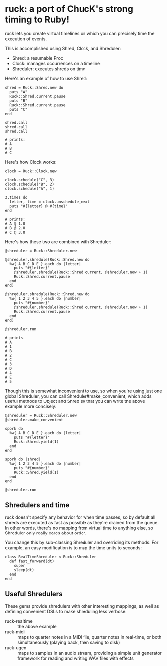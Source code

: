 # ruck: a port of ChucK's strong timing to Ruby!

ruck lets you create virtual timelines on which you can
precisely time the execution of events.

This is accomplished using Shred, Clock, and Shreduler:

- Shred: a resumable Proc
- Clock: manages occurrences on a timeline
- Shreduler: executes shreds on time

Here's an example of how to use Shred:

    shred = Ruck::Shred.new do
      puts "A"
      Ruck::Shred.current.pause
      puts "B"
      Ruck::Shred.current.pause
      puts "C"
    end
    
    shred.call
    shred.call
    shred.call
    
    # prints:
    # A
    # B
    # C

Here's how Clock works:

    clock = Ruck::Clock.new
    
    clock.schedule("C", 3)
    clock.schedule("B", 2)
    clock.schedule("A", 1)
    
    3.times do
      letter, time = clock.unschedule_next
      puts "#{letter} @ #{time}"
    end
    
    # prints:
    # A @ 1.0
    # B @ 2.0
    # C @ 3.0

Here's how these two are combined with Shreduler:

    @shreduler = Ruck::Shreduler.new
    
    @shreduler.shredule(Ruck::Shred.new do
      %w{ A B C D E }.each do |letter|
        puts "#{letter}"
        @shreduler.shredule(Ruck::Shred.current, @shreduler.now + 1)
        Ruck::Shred.current.pause
      end
    end)
    
    @shreduler.shredule(Ruck::Shred.new do
      %w{ 1 2 3 4 5 }.each do |number|
        puts "#{number}"
        @shreduler.shredule(Ruck::Shred.current, @shreduler.now + 1)
        Ruck::Shred.current.pause
      end
    end)
    
    @shreduler.run
    
    # prints
    # A
    # 1
    # B
    # 2
    # C
    # 3
    # D
    # 4
    # E
    # 5

Though this is somewhat inconvenient to use, so when you're
using just one global Shreduler, you can call
Shreduler#make_convenient, which adds useful methods to Object
and Shred so that you can write the above example more
concisely:

    @shreduler = Ruck::Shreduler.new
    @shreduler.make_convenient

    spork do
      %w{ A B C D E }.each do |letter|
        puts "#{letter}"
        Ruck::Shred.yield(1)
      end
    end

    spork do |shred|
      %w{ 1 2 3 4 5 }.each do |number|
        puts "#{number}"
        Ruck::Shred.yield(1)
      end
    end

    @shreduler.run

## Shredulers and time

ruck doesn't specify any behavior for when time passes,
so by default all shreds are executed as fast as possible
as they're drained from the queue. In other words, there's
no mapping from virtual time to anything else, so Shreduler
only really cares about order.

You change this by sub-classing Shreduler and overriding its
methods. For example, an easy modification is to map the
time units to seconds:

    class RealTimeShreduler < Ruck::Shreduler
      def fast_forward(dt)
        super
        sleep(dt)
      end
    end

## Useful Shredulers

These gems provide shredulers with other interesting mappings,
as well as defining convenient DSLs to make shreduling less
verbose:

<dl>
<dt>ruck-realtime</dt>
<dd>the above example</dd>

<dt>ruck-midi</dt>
<dd>maps to quarter notes in a MIDI file, quarter
notes in real-time, or both simultaneously (playing back,
then saving to disk)</dd>

<dt>ruck-ugen</dt>
<dd>maps to samples in an audio stream, providing a
simple unit generator framework for reading and writing WAV
files with effects</dd>
</dl>
